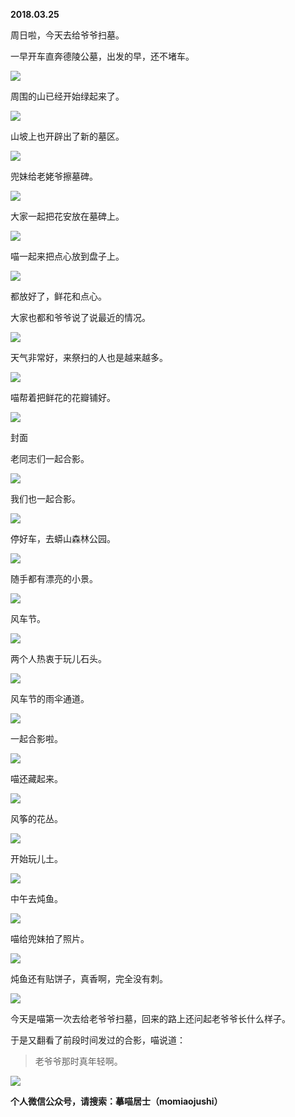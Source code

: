 
          
            
**2018.03.25**

周日啦，今天去给爷爷扫墓。

一早开车直奔德陵公墓，出发的早，还不堵车。




![](//upload-images.jianshu.io/upload_images/51001-609400c7ed58746e.jpg)




周围的山已经开始绿起来了。




![](//upload-images.jianshu.io/upload_images/51001-8f1c0ec5124b6d55.jpg)




山坡上也开辟出了新的墓区。




![](//upload-images.jianshu.io/upload_images/51001-74b12e81ef060dad.jpg)




兜妹给老姥爷擦墓碑。




![](//upload-images.jianshu.io/upload_images/51001-8358a008e3da63e6.jpg)




大家一起把花安放在墓碑上。




![](//upload-images.jianshu.io/upload_images/51001-8d4e43bc87119c68.jpg)




喵一起来把点心放到盘子上。




![](//upload-images.jianshu.io/upload_images/51001-80775598b62cfdff.jpg)




都放好了，鲜花和点心。

大家也都和爷爷说了说最近的情况。




![](//upload-images.jianshu.io/upload_images/51001-be15e9b0611db0fe.jpg)




天气非常好，来祭扫的人也是越来越多。




![](//upload-images.jianshu.io/upload_images/51001-591a33c1f3546060.jpg)




喵帮着把鲜花的花瓣铺好。




![](//upload-images.jianshu.io/upload_images/51001-5f3ea8737fab65b0.jpg)

封面


老同志们一起合影。




![](//upload-images.jianshu.io/upload_images/51001-bcb64e978064d455.jpg)




我们也一起合影。




![](//upload-images.jianshu.io/upload_images/51001-6a20bf3e428e10af.jpg)




停好车，去蟒山森林公园。




![](//upload-images.jianshu.io/upload_images/51001-38d86349ca78481f.jpg)




随手都有漂亮的小景。




![](//upload-images.jianshu.io/upload_images/51001-d7cbde0c2851dd3a.jpg)




风车节。




![](//upload-images.jianshu.io/upload_images/51001-588c6e026c3c13d8.jpg)




两个人热衷于玩儿石头。




![](//upload-images.jianshu.io/upload_images/51001-5b6fb7d35d7a907d.jpg)




风车节的雨伞通道。




![](//upload-images.jianshu.io/upload_images/51001-4a5c6790dccb8ee1.jpg)




一起合影啦。




![](//upload-images.jianshu.io/upload_images/51001-13ff5846128ac9c8.jpg)




喵还藏起来。




![](//upload-images.jianshu.io/upload_images/51001-b839ffb0bd2721bf.jpg)




风筝的花丛。




![](//upload-images.jianshu.io/upload_images/51001-fecbc66dd22ed0ae.jpg)




开始玩儿土。




![](//upload-images.jianshu.io/upload_images/51001-4c16d9b493031235.jpg)




中午去炖鱼。




![](//upload-images.jianshu.io/upload_images/51001-5e12785ed3213e11.jpg)




喵给兜妹拍了照片。




![](//upload-images.jianshu.io/upload_images/51001-4801b24571f76d7c.jpg)




炖鱼还有贴饼子，真香啊，完全没有刺。




![](//upload-images.jianshu.io/upload_images/51001-9a414ef2912047ee.jpg)




今天是喵第一次去给老爷爷扫墓，回来的路上还问起老爷爷长什么样子。

于是又翻看了前段时间发过的合影，喵说道：
>老爷爷那时真年轻啊。





![](//upload-images.jianshu.io/upload_images/51001-c4e03124982410c4.jpg)





**个人微信公众号，请搜索：摹喵居士（momiaojushi）**

          
        